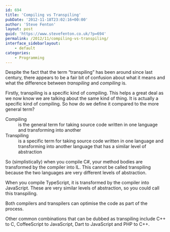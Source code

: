 ```yaml
---
id: 694
title: 'Compiling vs Transpiling'
pubDate: '2012-11-18T23:02:16+00:00'
author: 'Steve Fenton'
layout: post
guid: 'https://www.stevefenton.co.uk/?p=694'
permalink: /2012/11/compiling-vs-transpiling/
interface_sidebarlayout:
    - default
categories:
    - Programming
---
```


Despite the fact that the term “transpiling” has been around since last century, there appears to be a fair bit of confusion about what it means and what the difference between *transpiling* and *compiling* is.

Firstly, transpiling is a specific kind of compiling. This helps a great deal as we now know we are talking about the same kind of thing. It is actually a specific kind of compiling. So how do we define it compared to the more general term?

<dl><dt>Compiling</dt><dd>is the general term for taking source code written in one language and transforming into another</dd><dt>Transpiling</dt><dd>is a specific term for taking source code written in one language and transforming into another language that has a similar level of abstraction</dd></dl>So (simplistically) when you compile C#, your method bodies are transformed by the compiler into IL. This cannot be called transpiling because the two languages are very different levels of abstraction.

When you compile TypeScript, it is transformed by the compiler into JavaScript. These are very similar levels of abstraction, so you could call this transpiling.

Both compilers and transpilers can optimise the code as part of the process.

Other common combinations that can be dubbed as transpiling include C++ to C, CoffeeScript to JavaScript, Dart to JavaScript and PHP to C++.